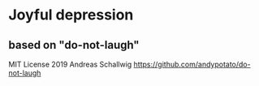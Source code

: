 # Joyful depression

## based on "do-not-laugh"
MIT License
2019 Andreas Schallwig
https://github.com/andypotato/do-not-laugh
